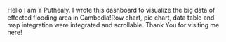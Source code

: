 Hello I am Y Puthealy. I wrote this dashboard to visualize the big data of effected flooding area in Cambodia!Row chart, pie chart, data table and map integration were integrated and scrollable. Thank You for visiting me here!
